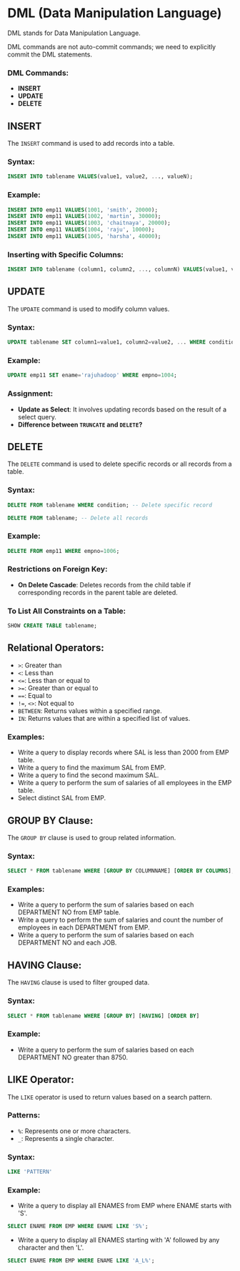 # DML (Data Manipulation Language)

DML stands for Data Manipulation Language.

DML commands are not auto-commit commands; we need to explicitly commit the DML statements.

### DML Commands:

- **INSERT**
- **UPDATE**
- **DELETE**

## INSERT

The `INSERT` command is used to add records into a table.

### Syntax:

```sql
INSERT INTO tablename VALUES(value1, value2, ..., valueN);
```

### Example:

```sql
INSERT INTO emp11 VALUES(1001, 'smith', 20000);
INSERT INTO emp11 VALUES(1002, 'martin', 30000);
INSERT INTO emp11 VALUES(1003, 'chaitnaya', 20000);
INSERT INTO emp11 VALUES(1004, 'raju', 10000);
INSERT INTO emp11 VALUES(1005, 'harsha', 40000);
```

### Inserting with Specific Columns:

```sql
INSERT INTO tablename (column1, column2, ..., columnN) VALUES(value1, value2, ..., valueN);
```

## UPDATE

The `UPDATE` command is used to modify column values.

### Syntax:

```sql
UPDATE tablename SET column1=value1, column2=value2, ... WHERE condition;
```

### Example:

```sql
UPDATE emp11 SET ename='rajuhadoop' WHERE empno=1004;
```

### Assignment:

- **Update as Select**: It involves updating records based on the result of a select query.
- **Difference between `TRUNCATE` and `DELETE`?**

## DELETE

The `DELETE` command is used to delete specific records or all records from a table.

### Syntax:

```sql
DELETE FROM tablename WHERE condition; -- Delete specific record
```

```sql
DELETE FROM tablename; -- Delete all records
```

### Example:

```sql
DELETE FROM emp11 WHERE empno=1006;
```

### Restrictions on Foreign Key:

- **On Delete Cascade**: Deletes records from the child table if corresponding records in the parent table are deleted.

### To List All Constraints on a Table:

```sql
SHOW CREATE TABLE tablename;
```

## Relational Operators:

- `>`: Greater than
- `<`: Less than
- `<=`: Less than or equal to
- `>=`: Greater than or equal to
- `==`: Equal to
- `!=`, `<>`: Not equal to
- `BETWEEN`: Returns values within a specified range.
- `IN`: Returns values that are within a specified list of values.

### Examples:

- Write a query to display records where SAL is less than 2000 from EMP table.
- Write a query to find the maximum SAL from EMP.
- Write a query to find the second maximum SAL.
- Write a query to perform the sum of salaries of all employees in the EMP table.
- Select distinct SAL from EMP.

## GROUP BY Clause:

The `GROUP BY` clause is used to group related information.

### Syntax:

```sql
SELECT * FROM tablename WHERE [GROUP BY COLUMNNAME] [ORDER BY COLUMNS];
```

### Examples:

- Write a query to perform the sum of salaries based on each DEPARTMENT NO from EMP table.
- Write a query to perform the sum of salaries and count the number of employees in each DEPARTMENT from EMP.
- Write a query to perform the sum of salaries based on each DEPARTMENT NO and each JOB.

## HAVING Clause:

The `HAVING` clause is used to filter grouped data.

### Syntax:

```sql
SELECT * FROM tablename WHERE [GROUP BY] [HAVING] [ORDER BY]
```

### Example:

- Write a query to perform the sum of salaries based on each DEPARTMENT NO greater than 8750.

## LIKE Operator:

The `LIKE` operator is used to return values based on a search pattern.

### Patterns:

- `%`: Represents one or more characters.
- `_`: Represents a single character.

### Syntax:

```sql
LIKE 'PATTERN'
```

### Example:

- Write a query to display all ENAMES from EMP where ENAME starts with 'S'.

```sql
SELECT ENAME FROM EMP WHERE ENAME LIKE 'S%';
```

- Write a query to display all ENAMES starting with 'A' followed by any character and then 'L'.

```sql
SELECT ENAME FROM EMP WHERE ENAME LIKE 'A_L%';
```


